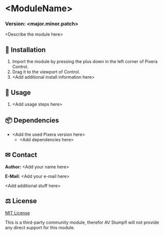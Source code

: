 # \<ModuleName\>

### Version: \<major.minor.patch\>

\<Describe the module here\>

## 💾 Installation

1. Import the module by pressing the plus down in the left corner of Pixera Control.
2. Drag it to the viewport of Control.
3. \<Add additional install information here\>

## 📑 Usage

1. \<Add usage steps here\>

## 📦 Dependencies

- \<Add the used Pixera version here\>
  - \<Add dependencies here\>

## ✉ Contact

**Author:** \<Add your name here\>

**E-Mail:** \<Add your e-mail here\>

\<Add additional stuff here\>

## ⚖ License

[MIT License](https://github.com/pixera-one/control-modules/blob/main/LICENSE)

This is a third-party community module, therefor AV Stumpfl will not provide any direct support for this module.
